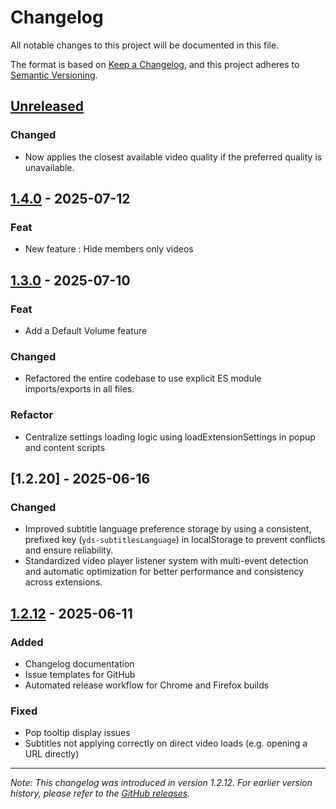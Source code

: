# Changelog

All notable changes to this project will be documented in this file.

The format is based on [Keep a Changelog](https://keepachangelog.com/en/1.0.0/),
and this project adheres to [Semantic Versioning](https://semver.org/spec/v2.0.0.html).

## [Unreleased]

### Changed
- Now applies the closest available video quality if the preferred quality is unavailable.

## [1.4.0] - 2025-07-12

### Feat
- New feature : Hide members only videos

## [1.3.0] - 2025-07-10

### Feat
- Add a Default Volume feature

### Changed
- Refactored the entire codebase to use explicit ES module imports/exports in all files.

### Refactor
- Centralize settings loading logic using loadExtensionSettings in popup and content scripts

## [1.2.20] - 2025-06-16

### Changed
- Improved subtitle language preference storage by using a consistent, prefixed key (`yds-subtitlesLanguage`) in localStorage to prevent conflicts and ensure reliability.
- Standardized video player listener system with multi-event detection and automatic optimization for better performance and consistency across extensions.

## [1.2.12] - 2025-06-11

### Added
- Changelog documentation
- Issue templates for GitHub
- Automated release workflow for Chrome and Firefox builds

### Fixed
- Pop tooltip display issues
- Subtitles not applying correctly on direct video loads (e.g. opening a URL directly)

---

*Note: This changelog was introduced in version 1.2.12. For earlier version history, please refer to the [GitHub releases](https://github.com/YouG-o/YouTube_Default_Settings/releases).*

[Unreleased]: https://github.com/YouG-o/YouTube_Default_Settings/compare/v1.4.0...HEAD
[1.4.0]: https://github.com/YouG-o/YouTube_Default_Settings/compare/v1.3.0...v1.4.0
[1.3.0]: https://github.com/YouG-o/YouTube_Default_Settings/compare/v1.2.12...v1.3.0
[1.2.2]: https://github.com/YouG-o/YouTube_Default_Settings/compare/v1.2.12...v1.2.2
[1.2.12]: https://github.com/YouG-o/YouTube_Default_Settings/compare/v1.2.0...v1.2.12